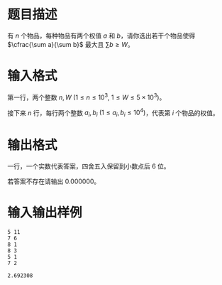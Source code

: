 # 题目描述

有 $n$ 个物品，每种物品有两个权值 $a$ 和 $b$，请你选出若干个物品使得 $\cfrac{\sum a}{\sum b}$ 最大且 $\sum b \geq W$。

# 输入格式

第一行，两个整数 $n,W~(1 \leq n \leq {10}^3,~1 \leq W \leq 5 \times {10}^3)$。

接下来 $n$ 行，每行两个整数 $a_i,b_i~(1 \leq a_i,b_i \leq {10}^4)$，代表第 $i$ 个物品的权值。

# 输出格式

一行，一个实数代表答案，四舍五入保留到小数点后 $6$ 位。

若答案不存在请输出 $0.000000$。

# 输入输出样例

```input1
5 11
7 6
8 1
8 3
5 1
7 2
```

```output1
2.692308
```
